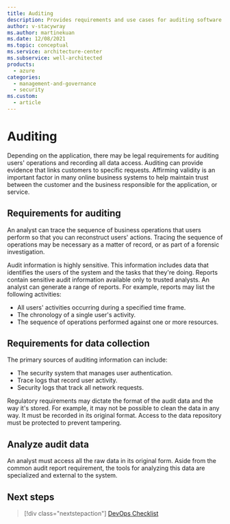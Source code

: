 ```yaml
---
title: Auditing
description: Provides requirements and use cases for auditing software releases as it relates to monitoring, and diagnostics. 
author: v-stacywray
ms.author: martinekuan
ms.date: 12/08/2021
ms.topic: conceptual
ms.service: architecture-center
ms.subservice: well-architected
products:
  - azure
categories:
  - management-and-governance
  - security
ms.custom:
  - article
---
```


# Auditing

Depending on the application, there may be legal requirements for auditing users' operations and recording all data access. Auditing can provide evidence that links customers to specific requests. Affirming validity is an important factor in many online business systems to help maintain trust between the customer and the business responsible for the application, or service.

## Requirements for auditing

An analyst can trace the sequence of business operations that users perform so that you can reconstruct users' actions. Tracing the sequence of operations may be necessary as a matter of record, or as part of a forensic investigation.

Audit information is highly sensitive. This information includes data that identifies the users of the system and the tasks that they're doing. Reports contain sensitive audit information available only to trusted analysts. An analyst can generate a range of reports. For example, reports may list the following activities:

- All users' activities occurring during a specified time frame.
- The chronology of a single user's activity.
- The sequence of operations performed against one or more resources.

## Requirements for data collection

The primary sources of auditing information can include:

- The security system that manages user authentication.
- Trace logs that record user activity.
- Security logs that track all network requests.

Regulatory requirements may dictate the format of the audit data and the way it's stored. For example, it may not be possible to clean the data in any way. It must be recorded in its original format. Access to the data repository must be protected to prevent tampering.

## Analyze audit data

An analyst must access all the raw data in its original form. Aside from the common audit report requirement, the tools for analyzing this data are specialized and external to the system.

## Next steps

> [!div class="nextstepaction"]
> [DevOps Checklist](/azure/architecture/checklist/dev-ops)